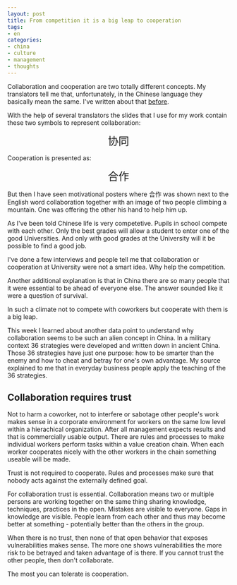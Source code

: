 ```yaml
---
layout: post
title: From competition it is a big leap to cooperation
tags:
- en
categories:
- china
- culture
- management
- thoughts
---
```

Collaboration and cooperation are two totally different concepts. My translators tell me that, unfortunately, in the Chinese language they basically mean the same. I've written about that [before](/2014/07/13/words-matter-speaking-in-images.html).

With the help of several translators the slides that I use for my work contain these two symbols to represent collaboration:

<center><span style="font-size: 18pt">协同</span></center>

Cooperation is presented as:

<center><span style="font-size: 18pt">合作</span></center>

But then I have seen motivational posters where 合作 was shown next to the English word collaboration together with an image of two people climbing a mountain. One was offering the other his hand to help him up.

As I've been told Chinese life is very competetive. Pupils in school compete with each other. Only the best grades will allow a student to enter one of the good Universities. And only with good grades at the University will it be possible to find a good job.

I've done a few interviews and people tell me that collaboration or cooperation at University were not a smart idea. Why help the competition.

Another additional explanation is that in China there are so many people that it were essential to be ahead of everyone else. The answer sounded like it were a question of survival.

In such a climate not to compete with coworkers but cooperate with them is a big leap.

This week I learned about another data point to understand why collaboration seems to be such an alien concept in China. In a military context 36 strategies were developed and written down in ancient China. Those 36 strategies have just one purpose: how to be smarter than the enemy and how to cheat and betray for one's own advantage. My source explained to me that in everyday business people apply the teaching of the 36 strategies.

## Collaboration requires trust
Not to harm a coworker, not to interfere or sabotage other people's work makes sense in a corporate environment for workers on the same low level within a hierachical organization. After all management expects results and that is commercially usable output. There are rules and processes to make individual workers perform tasks within a value creation chain. When each worker cooperates nicely with the other workers in the chain something useable will be made.

Trust is not required to cooperate. Rules and processes make sure that nobody acts against the externally defined goal.

For collaboration trust is essential. Collaboration means two or multiple persons are working together on the same thing sharing knowledge, techniques, practices in the open. Mistakes are visible to everyone. Gaps in knowledge are visible. People learn from each other and thus may become better at something - potentially better than the others in the group.

When there is no trust, then none of that open behavior that exposes vulnerabilities makes sense. The more one shows vulnerabilities the more risk to be betrayed and taken advantage of is there. If you cannot trust the other people, then don't collaborate. 

The most you can tolerate is cooperation.
